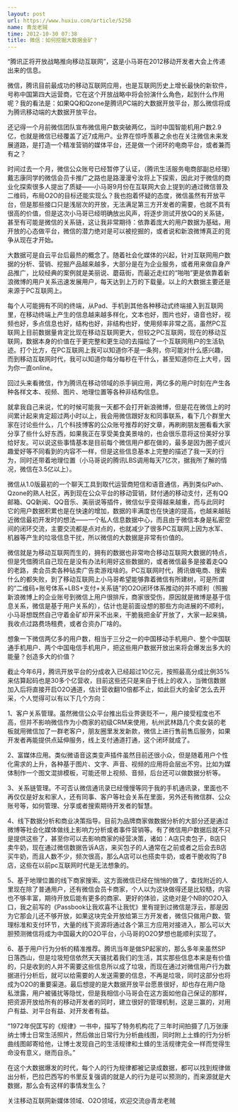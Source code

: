 ```yaml
---
layout: post
url: https://www.huxiu.com/article/5258
name: 青龙老贼
time: 2012-10-30 07:38
title: 微信：如何挖掘大数据金矿？
---
```

“腾讯正将开放战略推向移动互联网”，这是小马哥在2012移动开发者大会上传递出来的信息。

微信，腾讯目前最成功的移动互联网应用，也是互联网历史上增长最快的新软件，号称中国第四大运营商，它在这个开放战略中将会扮演什么角色，起到什么作用呢？我的看法是：如果QQ和Qzone是腾讯PC端的大数据开放平台，那么微信将成为腾讯移动端的大数据开放平台。

还记得一个月前微信团队宣布微信用户数突破两亿，当时中国智能机用户数2.9亿，也就是微信已经覆盖了近7成用户。业界在惊呼羡慕之余也在关注微信未来发展道路，是打造一个精准营销的媒体平台，还是做一个闭环的电商平台，或者兼而有之？

时间过去一个月，微信公众账号已经暂停了认证，（腾讯生活服务电商部副总经理）戴志康同学的微信会员卡推广之路也是路漫漫兮汝将上下探索，因此对于微信的商业化探索很多人提出了质疑——小马哥9月份在互联网大会上提到的通过微信普及二维码，布局O2O的目标还能实现么？我也抱着怀疑的态度，微信虽然有开放平台，但是那些接口只是浅层次的开放，无法满足第三方开发者的需要，也就不具有很高的价值，但是这次小马哥已经明确放出风声，将逐步测试开放QQ的关系链，甚至有可能是微信的关系链，这让我非常期待：依靠着庞大的用户数据为基础，用开放的心态做平台，微信的潜力绝对是可以被挖掘的，或者说和新浪微博真正的竞争从现在才开始。

大数据可是自云平台后最热的概念了。随着社会化媒体的兴起，针对互联网用户数据的分析、营销、挖掘产品越来越多，大部分是在为企业服务，或者用来做自身产品推广，比较经典的案例就是美丽说、蘑菇街，而最近走红的“啪啪”更是依靠着新浪微博的用户关系迅速发展用户，每天达到上万的下载量。以上的大数据主要还是来源于PC互联网上。

每个人可能拥有不同的终端，从Pad、手机到其他各种移动式终端接入到互联网里，在移动终端上产生的信息越来越多样化，文本也好，图片也好，语音也好，视频也好，多点信息也好，结构也好，非结构也好，使用频率非常之高，虽然PC互联网上目前数据量肯定比现在移动互联网更大，但较之PC互联网，现在的移动互联网，数据本身的价值在于更完整和更生动的去描绘了一个互联网用户的生活轨迹。打个比方，在PC互联网上我可以知道你不是一条狗，你可能对什么感兴趣，而到移动互联网时代，我可以知道你每分每秒在干什么，甚至知道你在上大号，因为你一直online。

回过头来看微信，作为腾讯在移动领域的杀手锏应用，两亿多的用户时刻在产生各种各样文本、视频、图片、地理位置等各种非结构信息。

就拿我自己来说，忙的时候可能我一天都不会打开新浪微博，但是花在微信上的时间累计起来肯定超过两小时以上，我会用微信跟好友和同事联系，看下几个群里大家在讨论些什么，几个科技博客的公众账号推荐的好文章，再刷刷朋友圈看看大家分享了些什么好东西，如果我正在享受美食美景啥的，也会很乐意将这份美好分享给好友。可以说这些事情基本是目前每个微信用户都在做的，最多是因为圈子或兴趣爱好等不同看到的内容不一样，但是这些信息基本上完整的描述了我一天的行为，同时还带着地理位置（小马哥说的腾讯LBS调用每天7亿次，据我所了解的情况，微信在3.5亿以上）。

微信从1.0版最初的一个聊天工具到取代运营商短信和语音通信，再到类似Path、Qzone的熟人社区，再到现在公众平台的移动营销，财付通的移动支付，还有QQ邮箱、QQ新闻、QQ音乐、美丽说等插件，微信似乎变得越来越重，而与此同时它的用户数据积累也是在快速的增加，数据的丰满度也在快速的提高，也越来越贴近微信最初开发时的想法——一个私人信息数据中心，而且由于微信本身是私密空间的闭环交流，主要交流都是点对点的，也就减少了很多PC互联网上因为水军、机器等产生的垃圾信息干扰，所以微信的大数据是非常有价值的。

微信就是为移动互联网而生的，拥有的数据也非常吻合移动互联网大数据的特点，但是凭借腾讯自己现在是没有办法利用好这些数据的，或者微信最多是接着走QQ的老路，卖会员卖各种钻卖广告卖游戏啥的。PC互联网时代，腾讯做电商、搜索什么的都失败，到了移动互联网上小马哥希望能够靠着微信有所建树，可是所谓的“二维码+账号体系+LBS+支付+关系链”的O2O闭环体系推动的并不顺利（照搬新浪微博上的企业账号到微信上用户很排斥，商家很受伤，原因就是微博是基于信息关系，微信是基于用户关系的），估计也是前面设想的那些方向进展的不顺利，小马哥想既然自己守着金矿却开采不出来，干脆我把金矿开放了，大家一起来搞，我收点过路费场租费，或者合资办厂啥的。

想象一下微信两亿多的用户数，相当于三分之一的中国移动手机用户、整个中国联通手机用户、两个中国电信手机用户，把这些用户数据开放出来将会爆发出多大的能量？创造多大的价值？

截止今年6月，腾讯开放平台的分成收入已经超过10亿元，按照最高分成比例35%来估算起码也是30多个亿营收，目前这些还只是来自于线上的收入，当微信数据加入后将直接开启O2O通道，估计营收翻10倍都不止，如此巨大的金矿怎么去开采，个人觉得可以有以下几个方向：

1、客户关系管理。虽然微信公众平台推出后业界褒贬不一，用户接受程度也不高，但并不影响微信作为小商家的初级CRM来使用，杭州武林路几个卖女装的老板就用微信加了一群老客户，朋友圈里发发新款，微信上进行售前售后服务，如果开发者再能提供点延伸服务，线上支付通道打通，这个闭环就成了。

2、富媒体应用。类似微语音这类变声插件虽然目前还很小众，但是随着用户个性化需求的上升，各种基于图片、文字、声音、视频的应用将会层出不穷。比如为媒体制作一个图文混排模板，可能还带上视频、音频，后台还可以做数据分析等。

3、关系链管理。不可否认微信通讯录已经慢慢等同于我的手机通讯录，里面也不再仅仅是好友和家人，还有同事、客户等社会关系在里面，另外还有微信群、公众账号等，如何管理、分享或者搜索期待开发者的智慧。

4、线下数据分析和商业决策指导。目前为品牌商家做数据分析的大部分还是通过微博等社会化媒体做线上影响力分析或者事件营销等。有了微信用户数据后就不只是提供这些了，甚至你可以去影响商家的经营决策，诸如：A店只卖包子，B店只卖牛奶，现在通过微信数据告诉A店，来买包子的人通常在之前或者之后会去B店买牛奶，而且人数不少，频次很高，那么A店可以也搭卖牛奶，或者干脆收购了B店，这些在以前pc互联网时代是无法想象的。

5、基于地理位置的线下商家搜索。这方面微信已经在悄悄的做了，查找附近的人里现在除了普通用户，还有微信会员卡商家，个人以为这块做得还是比较糙，内容也不够丰富，期待开放后能有更多的商家、更好的体验，这绝对是个NB的O2O入口，我之前写的《Passbook让我欢喜不让我忧》里有提到过微信是浮云，那是因为它那会儿还不够开放，如果这块完全开放给第三方开发者，微信只做用户数、管理标准和支付环节，大量的线下资源将通过各个第三方应用对接进入，那么可以大胆预测微信将成为中国最大的O2O平台，小马哥的O2O梦想也能顺利实现了。

6、基于用户行为分析的精准推荐。腾讯当年是做SP起家的，那么多年来虽然SP日落西山，但是垃圾短信依然天天骚扰着我们的生活，其实那些信息本来是有价值的，只是收到的人并不需要这些信息所以成了垃圾，而现在通过对微信用户行为数据进行分析后，就可以给需要的人发送需要的信息，不再是垃圾，同时这部分也将成为O2O的重要渠道。最后想提的是大数据开放平台愿景很好，却也存在用户隐私泄露，用户被骚扰等隐忧，但是我相信小马哥会在这方面如他自己保证的那样，把资源开放给所有的移动开发者的同时，建立很好的管理机制，这是三赢的，对用户有益、对平台有益、对开发者有益。

“1972年倪匡写的《规律》一书中，描写了特务机构花了三年时间拍摄了几万张康纳士博士日常生活照片，然后做出日常行为分析曲线图，同时附上土蜂的行为分析曲线图邮寄给他，让博士发现自己的生活规律和土蜂的生活规律完全一样而觉得生命没有意义，继而自杀。”

在这个大数据爆发的时代，每个人的行为规律都被记录成数据，都可以找到规律做出分析，巴拉巴西写的书里反复强调的就是人的行为是可以预测的，而来源就是大数据，那么会有这样的事情发生么？

关注移动互联网新媒体领域、O2O领域，欢迎交流@青龙老贼

